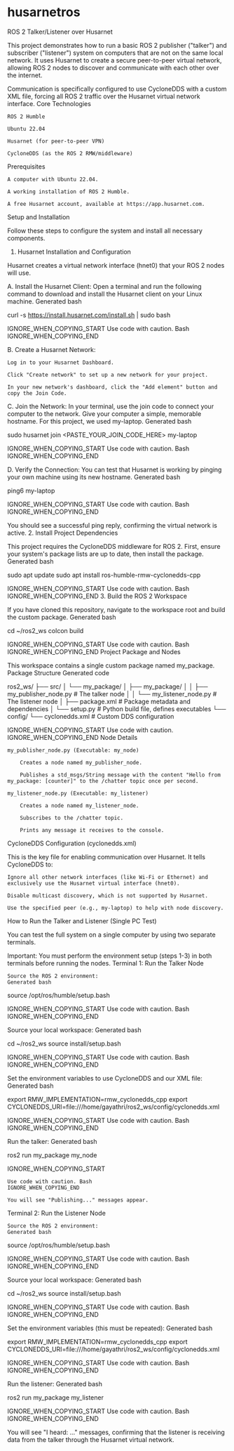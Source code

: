 # husarnetros

ROS 2 Talker/Listener over Husarnet

This project demonstrates how to run a basic ROS 2 publisher ("talker") and subscriber ("listener") system on computers that are not on the same local network. It uses Husarnet to create a secure peer-to-peer virtual network, allowing ROS 2 nodes to discover and communicate with each other over the internet.

Communication is specifically configured to use CycloneDDS with a custom XML file, forcing all ROS 2 traffic over the Husarnet virtual network interface.
Core Technologies

    ROS 2 Humble

    Ubuntu 22.04

    Husarnet (for peer-to-peer VPN)

    CycloneDDS (as the ROS 2 RMW/middleware)

Prerequisites

    A computer with Ubuntu 22.04.

    A working installation of ROS 2 Humble.

    A free Husarnet account, available at https://app.husarnet.com.

Setup and Installation

Follow these steps to configure the system and install all necessary components.
1. Husarnet Installation and Configuration

Husarnet creates a virtual network interface (hnet0) that your ROS 2 nodes will use.

A. Install the Husarnet Client:
Open a terminal and run the following command to download and install the Husarnet client on your Linux machine.
Generated bash

      
curl -s https://install.husarnet.com/install.sh | sudo bash

    

IGNORE_WHEN_COPYING_START
Use code with caution. Bash
IGNORE_WHEN_COPYING_END

B. Create a Husarnet Network:

    Log in to your Husarnet Dashboard.

    Click "Create network" to set up a new network for your project.

    In your new network's dashboard, click the "Add element" button and copy the Join Code.

C. Join the Network:
In your terminal, use the join code to connect your computer to the network. Give your computer a simple, memorable hostname. For this project, we used my-laptop.
Generated bash

      
sudo husarnet join <PASTE_YOUR_JOIN_CODE_HERE> my-laptop

    

IGNORE_WHEN_COPYING_START
Use code with caution. Bash
IGNORE_WHEN_COPYING_END

D. Verify the Connection:
You can test that Husarnet is working by pinging your own machine using its new hostname.
Generated bash

      
ping6 my-laptop

    

IGNORE_WHEN_COPYING_START
Use code with caution. Bash
IGNORE_WHEN_COPYING_END

You should see a successful ping reply, confirming the virtual network is active.
2. Install Project Dependencies

This project requires the CycloneDDS middleware for ROS 2.
First, ensure your system's package lists are up to date, then install the package.
Generated bash

      
sudo apt update
sudo apt install ros-humble-rmw-cyclonedds-cpp

    

IGNORE_WHEN_COPYING_START
Use code with caution. Bash
IGNORE_WHEN_COPYING_END
3. Build the ROS 2 Workspace

If you have cloned this repository, navigate to the workspace root and build the custom package.
Generated bash

      
cd ~/ros2_ws
colcon build

    

IGNORE_WHEN_COPYING_START
Use code with caution. Bash
IGNORE_WHEN_COPYING_END
Project Package and Nodes

This workspace contains a single custom package named my_package.
Package Structure
Generated code

      
ros2_ws/
├── src/
│   └── my_package/
│       ├── my_package/
│       │   ├── my_publisher_node.py  # The talker node
│       │   └── my_listener_node.py   # The listener node
│       ├── package.xml               # Package metadata and dependencies
│       └── setup.py                  # Python build file, defines executables
└── config/
    └── cyclonedds.xml                # Custom DDS configuration

    

IGNORE_WHEN_COPYING_START
Use code with caution.
IGNORE_WHEN_COPYING_END
Node Details

    my_publisher_node.py (Executable: my_node)

        Creates a node named my_publisher_node.

        Publishes a std_msgs/String message with the content "Hello from my_package: [counter]" to the /chatter topic once per second.

    my_listener_node.py (Executable: my_listener)

        Creates a node named my_listener_node.

        Subscribes to the /chatter topic.

        Prints any message it receives to the console.

CycloneDDS Configuration (cyclonedds.xml)

This is the key file for enabling communication over Husarnet. It tells CycloneDDS to:

    Ignore all other network interfaces (like Wi-Fi or Ethernet) and exclusively use the Husarnet virtual interface (hnet0).

    Disable multicast discovery, which is not supported by Husarnet.

    Use the specified peer (e.g., my-laptop) to help with node discovery.

How to Run the Talker and Listener (Single PC Test)

You can test the full system on a single computer by using two separate terminals.

Important: You must perform the environment setup (steps 1-3) in both terminals before running the nodes.
Terminal 1: Run the Talker Node

    Source the ROS 2 environment:
    Generated bash

      
source /opt/ros/humble/setup.bash

    

IGNORE_WHEN_COPYING_START
Use code with caution. Bash
IGNORE_WHEN_COPYING_END

Source your local workspace:
Generated bash

      
cd ~/ros2_ws
source install/setup.bash

    

IGNORE_WHEN_COPYING_START
Use code with caution. Bash
IGNORE_WHEN_COPYING_END

Set the environment variables to use CycloneDDS and our XML file:
Generated bash

      
export RMW_IMPLEMENTATION=rmw_cyclonedds_cpp
export CYCLONEDDS_URI=file:///home/gayathri/ros2_ws/config/cyclonedds.xml

    

IGNORE_WHEN_COPYING_START
Use code with caution. Bash
IGNORE_WHEN_COPYING_END

Run the talker:
Generated bash

      
ros2 run my_package my_node

    

IGNORE_WHEN_COPYING_START

    Use code with caution. Bash
    IGNORE_WHEN_COPYING_END

    You will see "Publishing..." messages appear.

Terminal 2: Run the Listener Node

    Source the ROS 2 environment:
    Generated bash

      
source /opt/ros/humble/setup.bash

    

IGNORE_WHEN_COPYING_START
Use code with caution. Bash
IGNORE_WHEN_COPYING_END

Source your local workspace:
Generated bash

      
cd ~/ros2_ws
source install/setup.bash

    

IGNORE_WHEN_COPYING_START
Use code with caution. Bash
IGNORE_WHEN_COPYING_END

Set the environment variables (this must be repeated):
Generated bash

      
export RMW_IMPLEMENTATION=rmw_cyclonedds_cpp
export CYCLONEDDS_URI=file:///home/gayathri/ros2_ws/config/cyclonedds.xml

    

IGNORE_WHEN_COPYING_START
Use code with caution. Bash
IGNORE_WHEN_COPYING_END

Run the listener:
Generated bash

      
ros2 run my_package my_listener

    

IGNORE_WHEN_COPYING_START
Use code with caution. Bash
IGNORE_WHEN_COPYING_END

You will see "I heard: ..." messages, confirming that the listener is receiving data from the talker through the Husarnet virtual network.
